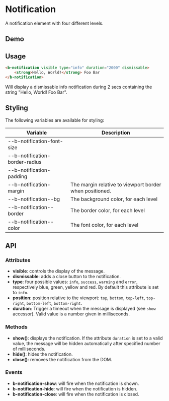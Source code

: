 # Notification

A notification element with four different levels.

## Demo
<div class="element-demo" id="basic-demos"></div>

## Usage

``` html
<b-notification visible type="info" duration="2000" dismissable>
    <strong>Hello, World!</strong> Foo Bar
</b-notification>
```

Will display a dismissable info notification during 2 secs containing the string "Hello, World! Foo Bar".

## Styling

The following variables are available for styling:

| Variable                        | Description                                  |
|---------------------------------|----------------------------------------------|
| --b-notification-font-size      |                                              |
| --b-notification-border-radius  |                                              |
| --b-notification-padding        |                                              |
| --b-notification-margin         | The margin relative to viewport border when positioned. |
| --b-notification-<level>-bg     | The background color, for each level |
| --b-notification-<level>-border | The border color, for each level |
| --b-notification-<level>-color  | The font color, for each level |

## API

### Attributes
- __visible__: controls the display of the message.
- __dismissable__: adds a close button to the notification.
- __type__: four possible values: `info`, `success`, `warning` and `error`, respectively blue, green, yellow and red. By default this attribute is set to `info`.
- __position__: position relative to the viewport: `top`, `bottom`, `top-left`, `top-right`, `bottom-left`, `bottom-right`.
- __duration__: Trigger a timeout when the message is displayed (see `show` accessor). Valid value is a number given in milliseconds.

### Methods
- __show()__: displays the notification. If the attribute `duration` is set to a valid value, the message will be hidden automatically after specified number of milliseconds.
- __hide()__: hides the notification.
- __close()__: removes the notification from the DOM.

### Events
- __b-notification-show__: will fire when the notification is shown.
- __b-notification-hide__: will fire when the notification is hidden.
- __b-notification-close__: will fire when the notification is closed.